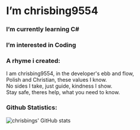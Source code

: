 # I’m chrisbing9554
### I’m currently learning C#
### I’m interested in Coding

### A rhyme i created:
I am chrisbing9554, in the developer's ebb and flow,<br>
Polish and Christian, these values I know.<br>
No sides I take, just guide, kindness I show.<br>
Stay safe, theres help, what you need to know.

### Github Statistics:
![chrisbings' GitHub stats](https://github-readme-stats.vercel.app/api?username=Tarvey&show_icons=true&theme=dark)
